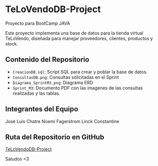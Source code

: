 # TeLoVendoDB-Project
Proyecto para BootCamp JAVA

Este proyecto implementa una base de datos para la tienda virtual TeLoVendo, diseñada para manejar proveedores, clientes, productos y stock.

## Contenido del Repositorio

- `CreacionDB.sql`: Script SQL para crear y poblar la base de datos.
- `ConsultasDB.png`: Consultas solicitadas en el Sprint
- `Diagrama_SprintM3.png`: Diagrama ERD
- `Sprint_M3`: Documento PDF con las imagenes de las consultas realizadas y las tablas. 

## Integrantes del Equipo

José Luis Chatre
Noemi Fagerstrom Linck
Constantine 

## Ruta del Repositorio en GitHub

[TeLoVendoDB-Project]([https://github.com/usuario/TeLoVendoDB-Project](https://github.com/noemifagerstrom/TeLoVendoDB-Project))

Saludos <3
